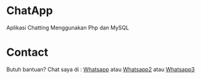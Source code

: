 # ChatApp
Aplikasi Chatting Menggunakan Php dan MySQL

# Contact
Butuh bantuan?
Chat saya di : 
[Whatsapp](https://wa.me/6283834027073)
atau
[Whatsapp2](https://wa.me/6281327016667/)
atau
[Whatsapp3](https://wa.me/60145555555/)


